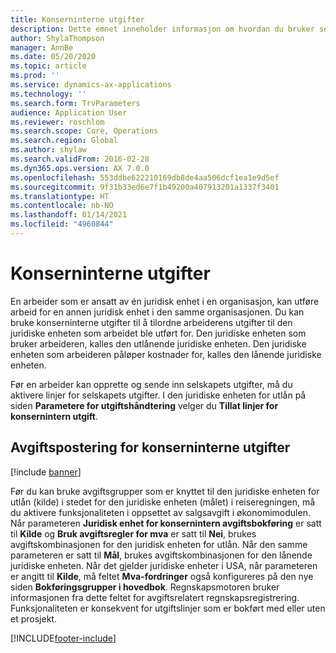 ```yaml
---
title: Konserninterne utgifter
description: Dette emnet inneholder informasjon om hvordan du bruker selskapets utgifter til å tilordne en arbeiders utgifter til den juridiske enheten som arbeidet ble utført for.
author: ShylaThompson
manager: AnnBe
ms.date: 05/20/2020
ms.topic: article
ms.prod: ''
ms.service: dynamics-ax-applications
ms.technology: ''
ms.search.form: TrvParameters
audience: Application User
ms.reviewer: roschlom
ms.search.scope: Core, Operations
ms.search.region: Global
ms.author: shylaw
ms.search.validFrom: 2016-02-28
ms.dyn365.ops.version: AX 7.0.0
ms.openlocfilehash: 553ddbe622210169db8de4aa506dcf1ea1e9d5ef
ms.sourcegitcommit: 9f31b33ed6e7f1b49200a407913201a1337f3401
ms.translationtype: HT
ms.contentlocale: nb-NO
ms.lasthandoff: 01/14/2021
ms.locfileid: "4960844"
---
```

# <a name="intercompany-expenses"></a>Konserninterne utgifter

En arbeider som er ansatt av én juridisk enhet i en organisasjon, kan utføre arbeid for en annen juridisk enhet i den samme organisasjonen. Du kan bruke konserninterne utgifter til å tilordne arbeiderens utgifter til den juridiske enheten som arbeidet ble utført for. Den juridiske enheten som bruker arbeideren, kalles den utlånende juridiske enheten. Den juridiske enheten som arbeideren påløper kostnader for, kalles den lånende juridiske enheten. 

Før en arbeider kan opprette og sende inn selskapets utgifter, må du aktivere linjer for selskapets utgifter. I den juridiske enheten for utlån på siden **Parametere for utgiftshåndtering** velger du **Tillat linjer for konsernintern utgift**. 

## <a name="tax-posting-for-intercompany-expenses"></a>Avgiftspostering for konserninterne utgifter

[!include [banner](../includes/banner.md)]

Før du kan bruke avgiftsgrupper som er knyttet til den juridiske enheten for utlån (kilde) i stedet for den juridiske enheten (målet) i reiseregningen, må du aktivere funksjonaliteten i oppsettet av salgsavgift i økonomimodulen. Når parameteren **Juridisk enhet for konsernintern avgiftsbokføring** er satt til **Kilde** og **Bruk avgiftsregler for mva** er satt til **Nei**, brukes avgiftskombinasjonen for den juridisk enheten for utlån. Når den samme parameteren er satt til **Mål**, brukes avgiftskombinasjonen for den lånende juridiske enheten. Når det gjelder juridiske enheter i USA, når parameteren er angitt til **Kilde**, må feltet **Mva-fordringer** også konfigureres på den nye siden **Bokføringsgrupper i hovedbok**. Regnskapsmotoren bruker informasjonen fra dette feltet for avgiftsrelatert regnskapsregistrering.   
Funksjonaliteten er konsekvent for utgiftslinjer som er bokført med eller uten et prosjekt.  


[!INCLUDE[footer-include](../includes/footer-banner.md)]
